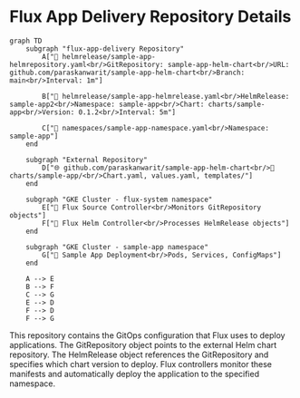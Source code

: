 # Flux App Delivery Repository Details

```mermaid
graph TD
    subgraph "flux-app-delivery Repository"
        A["📁 helmrelease/sample-app-helmrepository.yaml<br/>GitRepository: sample-app-helm-chart<br/>URL: github.com/paraskanwarit/sample-app-helm-chart<br/>Branch: main<br/>Interval: 1m"]
        
        B["📁 helmrelease/sample-app-helmrelease.yaml<br/>HelmRelease: sample-app2<br/>Namespace: sample-app<br/>Chart: charts/sample-app<br/>Version: 0.1.2<br/>Interval: 5m"]
        
        C["📁 namespaces/sample-app-namespace.yaml<br/>Namespace: sample-app"]
    end
    
    subgraph "External Repository"
        D["🌐 github.com/paraskanwarit/sample-app-helm-chart<br/>📁 charts/sample-app/<br/>Chart.yaml, values.yaml, templates/"]
    end
    
    subgraph "GKE Cluster - flux-system namespace"
        E["🔄 Flux Source Controller<br/>Monitors GitRepository objects"]
        F["🔄 Flux Helm Controller<br/>Processes HelmRelease objects"]
    end
    
    subgraph "GKE Cluster - sample-app namespace"
        G["🚀 Sample App Deployment<br/>Pods, Services, ConfigMaps"]
    end
    
    A --> E
    B --> F
    C --> G
    E --> D
    F --> D
    F --> G
```

This repository contains the GitOps configuration that Flux uses to deploy applications. The GitRepository object points to the external Helm chart repository. The HelmRelease object references the GitRepository and specifies which chart version to deploy. Flux controllers monitor these manifests and automatically deploy the application to the specified namespace.